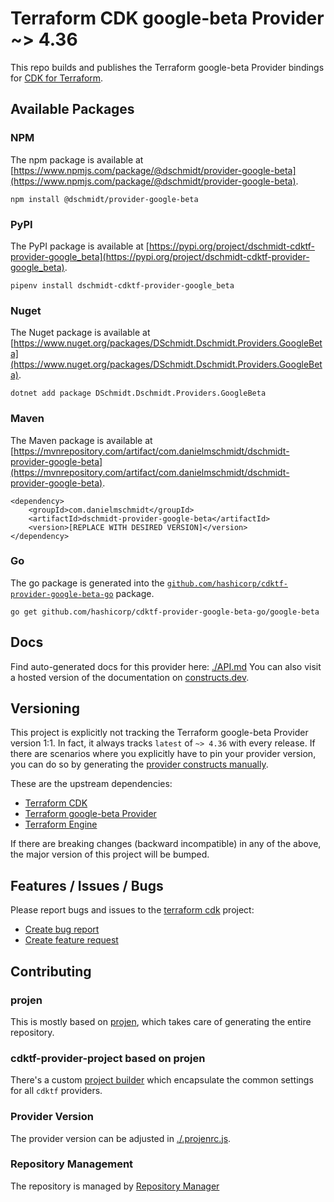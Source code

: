 
# Terraform CDK google-beta Provider ~> 4.36

This repo builds and publishes the Terraform google-beta Provider bindings for [CDK for Terraform](https://cdk.tf).

## Available Packages

### NPM

The npm package is available at [https://www.npmjs.com/package/@dschmidt/provider-google-beta](https://www.npmjs.com/package/@dschmidt/provider-google-beta).

`npm install @dschmidt/provider-google-beta`

### PyPI

The PyPI package is available at [https://pypi.org/project/dschmidt-cdktf-provider-google_beta](https://pypi.org/project/dschmidt-cdktf-provider-google_beta).

`pipenv install dschmidt-cdktf-provider-google_beta`

### Nuget

The Nuget package is available at [https://www.nuget.org/packages/DSchmidt.Dschmidt.Providers.GoogleBeta](https://www.nuget.org/packages/DSchmidt.Dschmidt.Providers.GoogleBeta).

`dotnet add package DSchmidt.Dschmidt.Providers.GoogleBeta`

### Maven

The Maven package is available at [https://mvnrepository.com/artifact/com.danielmschmidt/dschmidt-provider-google-beta](https://mvnrepository.com/artifact/com.danielmschmidt/dschmidt-provider-google-beta).

```
<dependency>
    <groupId>com.danielmschmidt</groupId>
    <artifactId>dschmidt-provider-google-beta</artifactId>
    <version>[REPLACE WITH DESIRED VERSION]</version>
</dependency>
```


### Go

The go package is generated into the [`github.com/hashicorp/cdktf-provider-google-beta-go`](https://github.com/hashicorp/cdktf-provider-google-beta-go) package.

`go get github.com/hashicorp/cdktf-provider-google-beta-go/google-beta`

## Docs

Find auto-generated docs for this provider here: [./API.md](./API.md)
You can also visit a hosted version of the documentation on [constructs.dev](https://constructs.dev/packages/@cdktf/provider-google-beta).

## Versioning

This project is explicitly not tracking the Terraform google-beta Provider version 1:1. In fact, it always tracks `latest` of `~> 4.36` with every release. If there are scenarios where you explicitly have to pin your provider version, you can do so by generating the [provider constructs manually](https://cdk.tf/imports).

These are the upstream dependencies:

- [Terraform CDK](https://cdk.tf)
- [Terraform google-beta Provider](https://github.com/terraform-providers/terraform-provider-google-beta)
- [Terraform Engine](https://terraform.io)

If there are breaking changes (backward incompatible) in any of the above, the major version of this project will be bumped.

## Features / Issues / Bugs

Please report bugs and issues to the [terraform cdk](https://cdk.tf) project:

- [Create bug report](https://cdk.tf/bug)
- [Create feature request](https://cdk.tf/feature)

## Contributing

### projen

This is mostly based on [projen](https://github.com/eladb/projen), which takes care of generating the entire repository.

### cdktf-provider-project based on projen

There's a custom [project builder](https://github.com/hashicorp/cdktf-provider-project) which encapsulate the common settings for all `cdktf` providers.

### Provider Version

The provider version can be adjusted in [./.projenrc.js](./.projenrc.js).

### Repository Management

The repository is managed by [Repository Manager](https://github.com/hashicorp/cdktf-repository-manager/)
